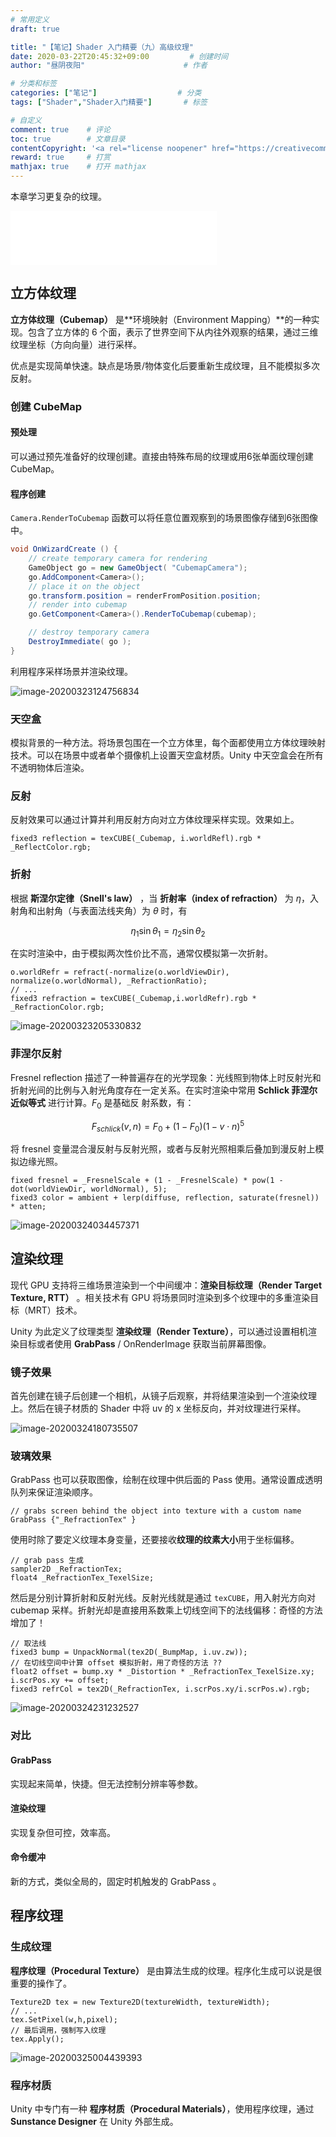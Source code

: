 ```yaml
---
# 常用定义
draft: true

title: "【笔记】Shader 入门精要（九）高级纹理"
date: 2020-03-22T20:45:32+09:00			# 创建时间
author: "昼阴夜阳"        	     		# 作者

# 分类和标签
categories: ["笔记"]		            # 分类
tags: ["Shader","Shader入门精要"]  		# 标签

# 自定义
comment: true	 # 评论
toc: true        # 文章目录
contentCopyright: '<a rel="license noopener" href="https://creativecommons.org/licenses/by-nc-nd/4.0/" target="_blank">CC BY-NC-ND 4.0</a>'	# 版权规则
reward: true	 # 打赏
mathjax: true    # 打开 mathjax
---
```


本章学习更复杂的纹理。

<iframe frameborder="no" border="0" marginwidth="0" marginheight="0" width=330 height=86 src="//music.163.com/outchain/player?type=2&id=1408262540&auto=1&height=66"></iframe>

## 立方体纹理

**立方体纹理（Cubemap）** 是**环境映射（Environment Mapping）**的一种实现。包含了立方体的 6 个面，表示了世界空间下从内往外观察的结果，通过三维纹理坐标（方向向量）进行采样。

优点是实现简单快速。缺点是场景/物体变化后要重新生成纹理，且不能模拟多次反射。

### 创建 CubeMap

#### 预处理

可以通过预先准备好的纹理创建。直接由特殊布局的纹理或用6张单面纹理创建 CubeMap。

#### 程序创建

`Camera.RenderToCubemap` 函数可以将任意位置观察到的场景图像存储到6张图像中。

``` c#
void OnWizardCreate () {
    // create temporary camera for rendering
    GameObject go = new GameObject( "CubemapCamera");
    go.AddComponent<Camera>();
    // place it on the object
    go.transform.position = renderFromPosition.position;
    // render into cubemap		
    go.GetComponent<Camera>().RenderToCubemap(cubemap);

    // destroy temporary camera
    DestroyImmediate( go );
}
```

利用程序采样场景并渲染纹理。

![image-20200323124756834](https://gitee.com/GZ1A/image-hosting/raw/master/blog/2020/03/image-20200323124756834.png)

### 天空盒

模拟背景的一种方法。将场景包围在一个立方体里，每个面都使用立方体纹理映射技术。可以在场景中或者单个摄像机上设置天空盒材质。Unity 中天空盒会在所有不透明物体后渲染。

### 反射

反射效果可以通过计算并利用反射方向对立方体纹理采样实现。效果如上。

```
fixed3 reflection = texCUBE(_Cubemap, i.worldRefl).rgb * _ReflectColor.rgb;
```

### 折射

根据 **斯涅尔定律（Snell's law）** ，当 **折射率（index of refraction）** 为 $\eta$，入射角和出射角（与表面法线夹角）为 $\theta$ 时，有

$$ \eta_1\sin\theta_1 = \eta_2\sin\theta_2 $$

在实时渲染中，由于模拟两次性价比不高，通常仅模拟第一次折射。

```
o.worldRefr = refract(-normalize(o.worldViewDir), normalize(o.worldNormal), _RefractionRatio);
// ...
fixed3 refraction = texCUBE(_Cubemap,i.worldRefr).rgb * _RefractionColor.rgb;
```

![image-20200323205330832](https://gitee.com/GZ1A/image-hosting/raw/master/blog/2020/03/image-20200323205330832.png)

### 菲涅尔反射 

Fresnel reflection 描述了一种普遍存在的光学现象：光线照到物体上时反射光和折射光间的比例与入射光角度存在一定关系。在实时渲染中常用 **Schlick 菲涅尔近似等式** 进行计算。$F_0$ 是基础反 射系数，有：

$$ F_{schlick}(v,n) = F_0 + (1-F_0)(1-v\cdot n)^5 $$

将 fresnel 变量混合漫反射与反射光照，或者与反射光照相乘后叠加到漫反射上模拟边缘光照。

```
fixed fresnel = _FresnelScale + (1 - _FresnelScale) * pow(1 - dot(worldViewDir, worldNormal), 5);
fixed3 color = ambient + lerp(diffuse, reflection, saturate(fresnel)) * atten;
```

![image-20200324034457371](https://gitee.com/GZ1A/image-hosting/raw/master/blog/2020/03/image-20200324034457371.png)

## 渲染纹理

现代 GPU 支持将三维场景渲染到一个中间缓冲：**渲染目标纹理（Render Target Texture, RTT）** 。相关技术有 GPU 将场景同时渲染到多个纹理中的多重渲染目标（MRT）技术。

Unity 为此定义了纹理类型 **渲染纹理（Render Texture）**，可以通过设置相机渲染目标或者使用 **GrabPass** / OnRenderImage 获取当前屏幕图像。

### 镜子效果

首先创建在镜子后创建一个相机，从镜子后观察，并将结果渲染到一个渲染纹理上。然后在镜子材质的 Shader 中将 uv 的 x 坐标反向，并对纹理进行采样。

![image-20200324180735507](https://gitee.com/GZ1A/image-hosting/raw/master/blog/2020/03/image-20200324180735507.png)

### 玻璃效果

GrabPass 也可以获取图像，绘制在纹理中供后面的 Pass 使用。通常设置成透明队列来保证渲染顺序。

```
// grabs screen behind the object into texture with a custom name
GrabPass {"_RefractionTex" }
```

使用时除了要定义纹理本身变量，还要接收**纹理的纹素大小**用于坐标偏移。

```
// grab pass 生成
sampler2D _RefractionTex;
float4 _RefractionTex_TexelSize;
```

然后是分别计算折射和反射光线。反射光线就是通过 `texCUBE`，用入射光方向对 cubemap 采样。折射光却是直接用系数乘上切线空间下的法线偏移：奇怪的方法增加了！

```
// 取法线
fixed3 bump = UnpackNormal(tex2D(_BumpMap, i.uv.zw));
// 在切线空间中计算 offset 模拟折射，用了奇怪的方法 ??
float2 offset = bump.xy * _Distortion * _RefractionTex_TexelSize.xy;
i.scrPos.xy += offset;
fixed3 refrCol = tex2D(_RefractionTex, i.scrPos.xy/i.scrPos.w).rgb;
```

![image-20200324231232527](https://gitee.com/GZ1A/image-hosting/raw/master/blog/2020/03/image-20200324231232527.png)

### 对比

#### GrabPass

实现起来简单，快捷。但无法控制分辨率等参数。

#### 渲染纹理

实现复杂但可控，效率高。

#### 命令缓冲

 新的方式，类似全局的，固定时机触发的 GrabPass 。

## 程序纹理

### 生成纹理

**程序纹理（Procedural Texture）** 是由算法生成的纹理。程序化生成可以说是很重要的操作了。

```
Texture2D tex = new Texture2D(textureWidth, textureWidth);
// ...
tex.SetPixel(w,h,pixel);
// 最后调用，强制写入纹理
tex.Apply();
```

![image-20200325004439393](https://gitee.com/GZ1A/image-hosting/raw/master/blog/2020/03/image-20200325004439393.png)

### 程序材质

Unity 中专门有一种 **程序材质（Procedural Materials）**，使用程序纹理，通过 **Sunstance Designer** 在 Unity 外部生成。